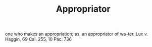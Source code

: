 ---
title: Appropriator
letter: A
permalink: "/definitions/appropriator.html"
body: one who makes an appropriation; as, an appropriator of wa-ter. Lux v. Haggin,
  69 Cal. 255, 10 Pac. 736
published_at: '2018-07-07'
source: Black's Law Dictionary
layout: post
---